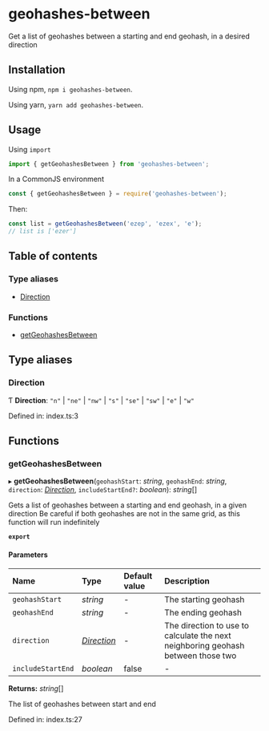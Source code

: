 # geohashes-between

Get a list of geohashes between a starting and end geohash, in a desired direction

## Installation

Using npm, `npm i geohashes-between`.

Using yarn, `yarn add geohashes-between`.

## Usage

Using `import`

```javascript
import { getGeohashesBetween } from 'geohashes-between';
```

In a CommonJS environment

```javascript
const { getGeohashesBetween } = require('geohashes-between');
```

Then:

```javascript
const list = getGeohashesBetween('ezep', 'ezex', 'e');
// list is ['ezer']
```

## Table of contents

### Type aliases

- [Direction](modules.md#direction)

### Functions

- [getGeohashesBetween](modules.md#getgeohashesbetween)

## Type aliases

### Direction

Ƭ **Direction**: `"n"` \| `"ne"` \| `"nw"` \| `"s"` \| `"se"` \| `"sw"` \| `"e"` \| `"w"`

Defined in: index.ts:3

## Functions

### getGeohashesBetween

▸ **getGeohashesBetween**(`geohashStart`: _string_, `geohashEnd`: _string_, `direction`: [_Direction_](modules.md#direction), `includeStartEnd?`: _boolean_): _string_[]

Gets a list of geohashes between a starting and end geohash, in a given direction
Be careful if both geohashes are not in the same grid, as this function will run indefinitely

**`export`**

#### Parameters

| Name              | Type                                | Default value | Description                                                                      |
| :---------------- | :---------------------------------- | :------------ | :------------------------------------------------------------------------------- |
| `geohashStart`    | _string_                            | -             | The starting geohash                                                             |
| `geohashEnd`      | _string_                            | -             | The ending geohash                                                               |
| `direction`       | [_Direction_](modules.md#direction) | -             | The direction to use to calculate the next neighboring geohash between those two |
| `includeStartEnd` | _boolean_                           | false         | -                                                                                |

**Returns:** _string_[]

The list of geohashes between start and end

Defined in: index.ts:27
